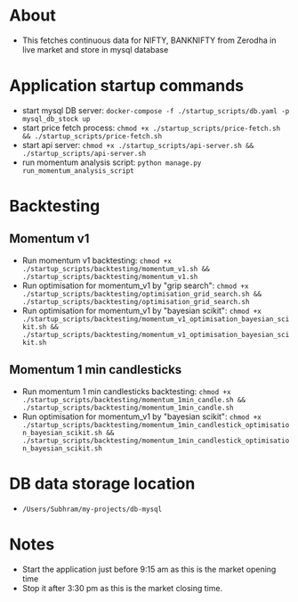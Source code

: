 # About
* This fetches continuous data for NIFTY, BANKNIFTY from Zerodha in live market and store in mysql database

# Application startup commands
* start mysql DB server: `docker-compose -f ./startup_scripts/db.yaml -p mysql_db_stock up`
* start price fetch process: `chmod +x ./startup_scripts/price-fetch.sh && ./startup_scripts/price-fetch.sh`
* start api server: `chmod +x ./startup_scripts/api-server.sh && ./startup_scripts/api-server.sh`
* run momentum analysis script: `python manage.py run_momentum_analysis_script`

# Backtesting
## Momentum v1
* Run momentum v1 backtesting: `chmod +x ./startup_scripts/backtesting/momentum_v1.sh && ./startup_scripts/backtesting/momentum_v1.sh`
* Run optimisation for momentum_v1 by "grip search": `chmod +x ./startup_scripts/backtesting/optimisation_grid_search.sh && ./startup_scripts/backtesting/optimisation_grid_search.sh`
* Run optimisation for momentum_v1 by "bayesian scikit": `chmod +x ./startup_scripts/backtesting/momentum_v1_optimisation_bayesian_scikit.sh && ./startup_scripts/backtesting/momentum_v1_optimisation_bayesian_scikit.sh`

## Momentum 1 min candlesticks
* Run momentum 1 min candlesticks backtesting: `chmod +x ./startup_scripts/backtesting/momentum_1min_candle.sh && ./startup_scripts/backtesting/momentum_1min_candle.sh`
* Run optimisation for momentum_v1 by "bayesian scikit": `chmod +x ./startup_scripts/backtesting/momentum_1min_candlestick_optimisation_bayesian_scikit.sh && ./startup_scripts/backtesting/momentum_1min_candlestick_optimisation_bayesian_scikit.sh`

# DB data storage location
* `/Users/Subhram/my-projects/db-mysql`

# Notes
* Start the application just before 9:15 am as this is the market opening time
* Stop it after 3:30 pm as this is the market closing time.
